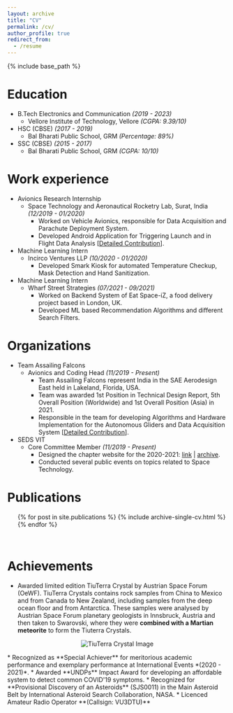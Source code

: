 ```yaml
---
layout: archive
title: "CV"
permalink: /cv/
author_profile: true
redirect_from:
  - /resume
---
```


{% include base_path %}

Education
======
* B.Tech Electronics and Communication *(2019 - 2023)*
  * Vellore Institute of Technology, Vellore *(CGPA: 9.39/10)*
* HSC (CBSE) *(2017 - 2019)*
  * Bal Bharati Public School, GRM *(Percentage: 89%)*
* SSC (CBSE) *(2015 - 2017)*
  * Bal Bharati Public School, GRM *(CGPA: 10/10)*

Work experience
======
* Avionics Research Internship
  * Space Technology and Aeronautical Rocketry Lab, Surat, India *(12/2019 - 01/2020)*
    * Worked on Vehicle Avionics, responsible for Data Acquisition and Parachute Deployment System. 
    * Developed Android Application for Triggering Launch and in Flight Data Analysis [[Detailed Contribution](https://sakshambhutani.xyz/portfolio/portfolio-4/)].
* Machine Learning Intern
  * Incirco Ventures LLP *(10/2020 - 01/2020)*
    * Developed Smark Kiosk for automated Temperature Checkup, Mask Detection and Hand Sanitization.
* Machine Learning Intern
  * Wharf Street Strategies *(07/2021 - 09/2021)*
    * Worked on Backend System of Eat Space-iZ, a food delivery project based in London, UK.
    * Developed ML based Recommendation Algorithms and different Search Filters.
  
Organizations
======
* Team Assailing Falcons
  * Avionics and Coding Head *(11/2019 - Present)*
    * Team Assailing Falcons represent India in the SAE Aerodesign East held in Lakeland, Florida, USA.
    * Team was awarded 1st Position in Technical Design Report, 5th Overall Position (Worldwide) and 1st Overall Position (Asia) in 2021.
    * Responsible in the team for developing Algorithms and Hardware Implementation for the Autonomous Gliders and Data Acquisition System [[Detailed Contribution](https://sakshambhutani.xyz/portfolio/portfolio-1/)].
* SEDS VIT
  * Core Committee Member *(11/2019 - Present)*
    * Designed the chapter website for the 2020-2021: [link](https://sedsvit.in/) \| [archive](https://web.archive.org/web/20210920200652/https://sedsvit.in/).
    * Conducted several public events on topics related to Space Technology.

Publications
======
  <ul>{% for post in site.publications %}
    {% include archive-single-cv.html %}
  {% endfor %}</ul>

<br />

Achievements
======
* Awarded limited edition TiuTerra Crystal by Austrian Space Forum (OeWF). TiuTerra Crystals contains rock samples from China to Mexico and from Canada to New Zealand, including samples from the deep ocean floor and from Antarctica. These samples were analysed by Austrian Space Forum planetary geologists in Innsbruck, Austria and then taken to Swarovski, where they were **combined with a Martian meteorite** to form the Tiuterra Crystals.
<p align="center"> <img src="https://sakshambhutani.xyz/images/TuiTerra-Image.jpeg" alt="TiuTerra Crystal Image" /> </p>
* Recognized as **Special Achiever** for meritorious academic performance and exemplary performance at International Events *(2020 - 2021)*.
* Awarded **UNDPs** Impact Award for developing an affordable system to detect common COVID'19 symptoms.
* Recognized for **Provisional Discovery of an Asteroids** (SJS0011) in the Main Asteroid Belt by International Asteroid Search Collaboration, NASA.
* Licenced Amateur Radio Operator **(Callsign: VU3DTU)**



[comment]: <> (Skills)

[comment]: <> (======)

[comment]: <> (* Skill 1)

[comment]: <> (* Skill 2)

[comment]: <> (  * Sub-skill 2.1)

[comment]: <> (  * Sub-skill 2.2)

[comment]: <> (  * Sub-skill 2.3)

[comment]: <> (* Skill 3)

